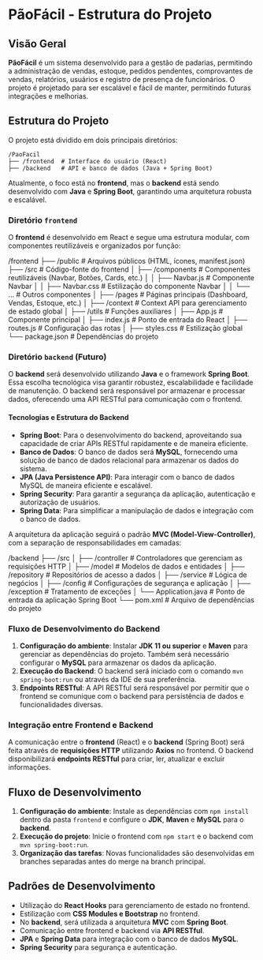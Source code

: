 # PãoFácil - Estrutura do Projeto

## Visão Geral
**PãoFácil** é um sistema desenvolvido para a gestão de padarias, permitindo a administração de vendas, estoque, pedidos pendentes, comprovantes de vendas, relatórios, usuários e registro de presença de funcionários. O projeto é projetado para ser escalável e fácil de manter, permitindo futuras integrações e melhorias.

## Estrutura do Projeto

O projeto está dividido em dois principais diretórios:

```
/PaoFacil
├── /frontend  # Interface do usuário (React)
├── /backend   # API e banco de dados (Java + Spring Boot)
```

Atualmente, o foco está no **frontend**, mas o **backend** está sendo desenvolvido com **Java** e **Spring Boot**, garantindo uma arquitetura robusta e escalável.

### Diretório `frontend`
O **frontend** é desenvolvido em React e segue uma estrutura modular, com componentes reutilizáveis e organizados por função:


/frontend
├── /public            # Arquivos públicos (HTML, ícones, manifest.json)
├── /src               # Código-fonte do frontend
│   ├── /components    # Componentes reutilizáveis (Navbar, Botões, Cards, etc.)
│   │   ├── Navbar.js  # Componente Navbar
│   │   ├── Navbar.css # Estilização do componente Navbar
│   │   └── ...        # Outros componentes
│   ├── /pages         # Páginas principais (Dashboard, Vendas, Estoque, etc.)
│   ├── /context       # Context API para gerenciamento de estado global
│   ├── /utils         # Funções auxiliares
│   ├── App.js         # Componente principal
│   ├── index.js       # Ponto de entrada do React
│   ├── routes.js      # Configuração das rotas
│   ├── styles.css     # Estilização global
└── package.json       # Dependências do projeto


### Diretório `backend` (Futuro)
O **backend** será desenvolvido utilizando **Java** e o framework **Spring Boot**. Essa escolha tecnológica visa garantir robustez, escalabilidade e facilidade de manutenção. O backend será responsável por armazenar e processar dados, oferecendo uma API RESTful para comunicação com o frontend.

#### Tecnologias e Estrutura do Backend
- **Spring Boot**: Para o desenvolvimento do backend, aproveitando sua capacidade de criar APIs RESTful rapidamente e de maneira eficiente.
- **Banco de Dados**: O banco de dados será **MySQL**, fornecendo uma solução de banco de dados relacional para armazenar os dados do sistema.
- **JPA (Java Persistence API)**: Para interagir com o banco de dados MySQL de maneira eficiente e escalável.
- **Spring Security**: Para garantir a segurança da aplicação, autenticação e autorização de usuários.
- **Spring Data**: Para simplificar a manipulação de dados e integração com o banco de dados.

A arquitetura da aplicação seguirá o padrão **MVC (Model-View-Controller)**, com a separação de responsabilidades em camadas:

/backend
├── /src
│   ├── /controller    # Controladores que gerenciam as requisições HTTP
│   ├── /model         # Modelos de dados e entidades
│   ├── /repository    # Repositórios de acesso a dados
│   ├── /service       # Lógica de negócios
│   ├── /config        # Configurações de segurança e aplicação
│   ├── /exception     # Tratamento de exceções
│   └── Application.java  # Ponto de entrada da aplicação Spring Boot
└── pom.xml            # Arquivo de dependências do projeto

### Fluxo de Desenvolvimento do Backend

1. **Configuração do ambiente**: Instalar **JDK 11 ou superior** e **Maven** para gerenciar as dependências do projeto. Também será necessário configurar o **MySQL** para armazenar os dados da aplicação.
2. **Execução do Backend**: O backend será iniciado com o comando `mvn spring-boot:run` ou através da IDE de sua preferência.
3. **Endpoints RESTful**: A API RESTful será responsável por permitir que o frontend se comunique com o backend para persistência de dados e funcionalidades diversas.

### Integração entre Frontend e Backend
A comunicação entre o **frontend** (React) e o **backend** (Spring Boot) será feita através de **requisições HTTP** utilizando **Axios** no frontend. O backend disponibilizará **endpoints RESTful** para criar, ler, atualizar e excluir informações.

## Fluxo de Desenvolvimento

1. **Configuração do ambiente**: Instale as dependências com `npm install` dentro da pasta `frontend` e configure o **JDK**, **Maven** e **MySQL** para o **backend**.
2. **Execução do projeto**: Inicie o frontend com `npm start` e o backend com `mvn spring-boot:run`.
3. **Organização das tarefas**: Novas funcionalidades são desenvolvidas em branches separadas antes do merge na branch principal.

## Padrões de Desenvolvimento
- Utilização do **React Hooks** para gerenciamento de estado no frontend.
- Estilização com **CSS Modules e Bootstrap** no frontend.
- No **backend**, será utilizada a arquitetura **MVC** com **Spring Boot**.
- Comunicação entre frontend e backend via **API RESTful**.
- **JPA** e **Spring Data** para integração com o banco de dados **MySQL**.
- **Spring Security** para segurança e autenticação.
